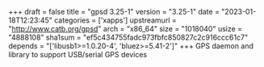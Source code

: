+++
draft = false
title = "gpsd 3.25-1"
version = "3.25-1"
date = "2023-01-18T12:23:45"
categories = ['xapps']
upstreamurl = "http://www.catb.org/gpsd"
arch = "x86_64"
size = "1018040"
usize = "4888108"
sha1sum = "ef5c434755fadc973fbfc850827c2c916ccc61c7"
depends = "['libusb1>=1.0.20-4', 'bluez>=5.41-2']"
+++
GPS daemon and library to support USB/serial GPS devices